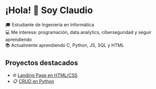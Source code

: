 # ¡Hola! 👋 Soy Claudio

🎓 Estudiante de Ingeniería en Informática  
💻 Me interesa: programación, data analytics, ciberseguridad y seguir aprendiendo  
📚 Actualmente aprendiendo C, Python, JS, SQL y HTML  

## Proyectos destacados
- 🌐 [Landing Page en HTML/CSS](https://cosmtallica-hash.github.io/landing-page/)
- 📋 [CRUD en Python](https://github.com/ClaudioMartinez/crud-simple)
